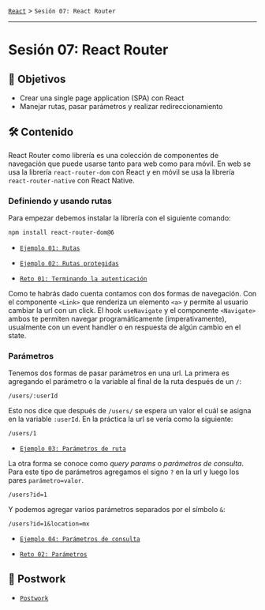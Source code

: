 [`React`](../README.md) > `Sesión 07: React Router`

---

# Sesión 07: React Router

## 🎯 Objetivos

- Crear una single page application (SPA) con React
- Manejar rutas, pasar parámetros y realizar redireccionamiento

## 🛠 Contenido

React Router como librería es una colección de componentes de navegación que puede usarse tanto para web como para móvil. En web se usa la librería `react-router-dom` con React y en móvil se usa la librería `react-router-native` con React Native.

### Definiendo y usando rutas

Para empezar debemos instalar la librería con el siguiente comando:

```bash
npm install react-router-dom@6
```

- [`Ejemplo 01: Rutas`](./Ejemplo-01/Readme.md)

- [`Ejemplo 02: Rutas protegidas`](./Ejemplo-02/Readme.md)

- [`Reto 01: Terminando la autenticación`](./Reto-01/Readme.md)

Como te habrás dado cuenta contamos con dos formas de navegación. Con el componente `<Link>` que renderiza un elemento `<a>` y permite al usuario cambiar la url con un click. El hook `useNavigate` y el componente `<Navigate>` ambos te permiten navegar programáticamente (imperativamente), usualmente con un event handler o en respuesta de algún cambio en el state.

### Parámetros

Tenemos dos formas de pasar parámetros en una url. La primera es agregando el parámetro o la variable al final de la ruta después de un `/`:

```
/users/:userId
```

Esto nos dice que después de `/users/` se espera un valor el cuál se asigna en la variable `:userId`. En la práctica la url se vería como la siguiente:

```
/users/1
```

- [`Ejemplo 03: Parámetros de ruta`](./Ejemplo-03/Readme.md)

La otra forma se conoce como _query params_ o _parámetros de consulta_. Para este tipo de parámetros agregamos el signo `?` en la url y luego los pares `parámetro=valor`.

```
/users?id=1
```

Y podemos agregar varios parámetros separados por el símbolo `&`:

```
/users?id=1&location=mx
```

- [`Ejemplo 04: Parámetros de consulta`](./Ejemplo-04/Readme.md)

- [`Reto 02: Parámetros`](./Reto-02/Readme.md)

## 📝 Postwork

- [`Postwork`](./Postwork/Readme.md)
